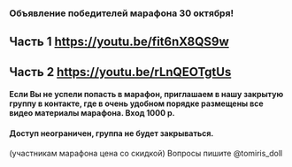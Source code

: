 
### Объявление победителей марафона 30 октября!

## Часть 1 https://youtu.be/fit6nX8QS9w 
## Часть 2 https://youtu.be/rLnQEOTgtUs 

#### Если Вы не успели попасть в марафон, приглашаем в нашу закрытую группу в контакте, где в очень удобном порядке размещены все видео материалы марафона. Вход 1000 р.
#### Доступ неограничен, группа не будет закрываться.
(участникам марафона цена со скидкой)
Вопросы пишите @tomiris_doll
